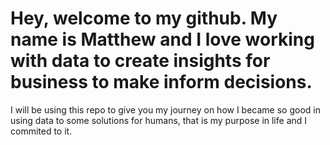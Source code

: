 # Hey, welcome to my github. My name is Matthew and I love working with data to create insights for business to make inform decisions.
I will be using this repo to give you my journey on
how I became so good in using data to some solutions for humans, 
that is my purpose in life and I commited to it.
